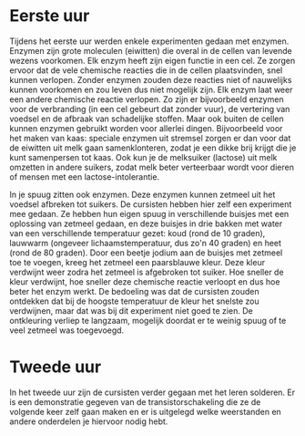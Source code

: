 # Eerste uur
Tijdens het eerste uur werden enkele experimenten gedaan met enzymen. Enzymen zijn grote moleculen (eiwitten) die overal in de cellen van levende wezens voorkomen. Elk enzym heeft zijn eigen functie in een cel. Ze zorgen ervoor dat de vele chemische reacties die in de cellen plaatsvinden, snel kunnen verlopen. Zonder enzymen zouden deze reacties niet of nauwelijks kunnen voorkomen en zou leven dus niet mogelijk zijn. Elk enzym laat weer een andere chemische reactie verlopen. Zo zijn er bijvoorbeeld enzymen voor de verbranding (in een cel gebeurt dat zonder vuur), de vertering van voedsel en de afbraak van schadelijke stoffen. Maar ook buiten de cellen kunnen enzymen gebruikt worden voor allerlei dingen. Bijvoorbeeld voor het maken van kaas: speciale enzymen uit stremsel zorgen er dan voor dat de eiwitten uit melk gaan samenklonteren, zodat je een dikke brij krijgt die je kunt samenpersen tot kaas. Ook kun je de melksuiker (lactose) uit melk omzetten in andere suikers, zodat melk beter verteerbaar wordt voor dieren of mensen met een lactose-intolerantie.

In je spuug zitten ook enzymen. Deze enzymen kunnen zetmeel uit het voedsel afbreken tot suikers. De cursisten hebben hier zelf een experiment mee gedaan. Ze hebben hun eigen spuug in verschillende buisjes met een oplossing van zetmeel gedaan, en deze buisjes in drie bakken met water van een verschillende temperatuur gezet: koud (rond de 10 graden), lauwwarm (ongeveer lichaamstemperatuur, dus zo'n 40 graden) en heet (rond de 80 graden). Door een beetje jodium aan de buisjes met zetmeel toe te voegen, kreeg het zetmeel een paarsblauwe kleur. Deze kleur verdwijnt weer zodra het zetmeel is afgebroken tot suiker. Hoe sneller de kleur verdwijnt, hoe sneller deze chemische reactie verloopt en dus hoe beter het enzym werkt. De bedoeling was dat de cursisten zouden ontdekken dat bij de hoogste temperatuur de kleur het snelste zou verdwijnen, maar dat was bij dit experiment niet goed te zien. De ontkleuring verliep te langzaam, mogelijk doordat er te weinig spuug of te veel zetmeel was toegevoegd.

# Tweede uur
In het tweede uur zijn de cursisten verder gegaan met het leren solderen. Er is een demonstratie gegeven van de transistorschakeling die ze de volgende keer zelf gaan maken en er is uitgelegd welke weerstanden en andere onderdelen je hiervoor nodig hebt.
